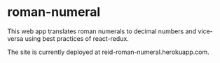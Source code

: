 # roman-numeral

This web app translates roman numerals to decimal numbers and vice-versa using best practices of react-redux.

The site is currently deployed at reid-roman-numeral.herokuapp.com.
